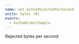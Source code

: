 ```yaml
---
name: net.bytesRejectedPerSecond
units: bytes (B)
events:
  - KafkaBrokerSample
---
```


Rejected bytes per second.
